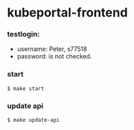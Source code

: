 # kubeportal-frontend

### testlogin:
- username: Peter, s77518
- password: is not checked.

### start

``
$ make start
``

### update api

``
$ make update-api
``
